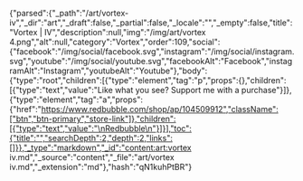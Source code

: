 {"parsed":{"_path":"/art/vortex-iv","_dir":"art","_draft":false,"_partial":false,"_locale":"","_empty":false,"title":"Vortex | IV","description":null,"img":"/img/art/vortex 4.png","alt":null,"category":"Vortex","order":109,"social":{"facebook":"/img/social/facebook.svg","instagram":"/img/social/instagram.svg","youtube":"/img/social/youtube.svg","facebookAlt":"Facebook","instagramAlt":"Instagram","youtubeAlt":"Youtube"},"body":{"type":"root","children":[{"type":"element","tag":"p","props":{},"children":[{"type":"text","value":"Like what you see? Support me with a purchase"}]},{"type":"element","tag":"a","props":{"href":"https://www.redbubble.com/shop/ap/104509912","className":["btn","btn-primary","store-link"]},"children":[{"type":"text","value":"\nRedbubble\n"}]}],"toc":{"title":"","searchDepth":2,"depth":2,"links":[]}},"_type":"markdown","_id":"content:art:vortex iv.md","_source":"content","_file":"art/vortex iv.md","_extension":"md"},"hash":"qN1kuhPtBR"}